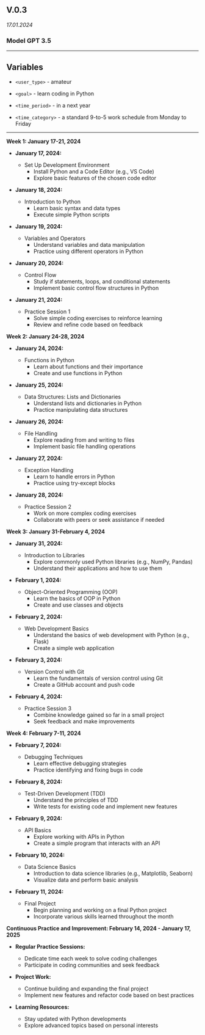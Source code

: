 ## V.0.3 
*17.01.2024*

### Model GPT 3.5
---
## Variables
- `<user_type>` - amateur


- `<goal>` - learn coding in Python


- `<time_period>` - in a next year


- `<time_category>` - a standard 9-to-5 work schedule from Monday to Friday
---


**Week 1: January 17-21, 2024**

- **January 17, 2024:**
  - Set Up Development Environment
    - Install Python and a Code Editor (e.g., VS Code)
    - Explore basic features of the chosen code editor

- **January 18, 2024:**
  - Introduction to Python
    - Learn basic syntax and data types
    - Execute simple Python scripts

- **January 19, 2024:**
  - Variables and Operators
    - Understand variables and data manipulation
    - Practice using different operators in Python

- **January 20, 2024:**
  - Control Flow
    - Study if statements, loops, and conditional statements
    - Implement basic control flow structures in Python

- **January 21, 2024:**
  - Practice Session 1
    - Solve simple coding exercises to reinforce learning
    - Review and refine code based on feedback

**Week 2: January 24-28, 2024**

- **January 24, 2024:**
  - Functions in Python
    - Learn about functions and their importance
    - Create and use functions in Python

- **January 25, 2024:**
  - Data Structures: Lists and Dictionaries
    - Understand lists and dictionaries in Python
    - Practice manipulating data structures

- **January 26, 2024:**
  - File Handling
    - Explore reading from and writing to files
    - Implement basic file handling operations

- **January 27, 2024:**
  - Exception Handling
    - Learn to handle errors in Python
    - Practice using try-except blocks

- **January 28, 2024:**
  - Practice Session 2
    - Work on more complex coding exercises
    - Collaborate with peers or seek assistance if needed

**Week 3: January 31-February 4, 2024**

- **January 31, 2024:**
  - Introduction to Libraries
    - Explore commonly used Python libraries (e.g., NumPy, Pandas)
    - Understand their applications and how to use them

- **February 1, 2024:**
  - Object-Oriented Programming (OOP)
    - Learn the basics of OOP in Python
    - Create and use classes and objects

- **February 2, 2024:**
  - Web Development Basics
    - Understand the basics of web development with Python (e.g., Flask)
    - Create a simple web application

- **February 3, 2024:**
  - Version Control with Git
    - Learn the fundamentals of version control using Git
    - Create a GitHub account and push code

- **February 4, 2024:**
  - Practice Session 3
    - Combine knowledge gained so far in a small project
    - Seek feedback and make improvements

**Week 4: February 7-11, 2024**

- **February 7, 2024:**
  - Debugging Techniques
    - Learn effective debugging strategies
    - Practice identifying and fixing bugs in code

- **February 8, 2024:**
  - Test-Driven Development (TDD)
    - Understand the principles of TDD
    - Write tests for existing code and implement new features

- **February 9, 2024:**
  - API Basics
    - Explore working with APIs in Python
    - Create a simple program that interacts with an API

- **February 10, 2024:**
  - Data Science Basics
    - Introduction to data science libraries (e.g., Matplotlib, Seaborn)
    - Visualize data and perform basic analysis

- **February 11, 2024:**
  - Final Project
    - Begin planning and working on a final Python project
    - Incorporate various skills learned throughout the month

**Continuous Practice and Improvement: February 14, 2024 - January 17, 2025**

- **Regular Practice Sessions:**
  - Dedicate time each week to solve coding challenges
  - Participate in coding communities and seek feedback

- **Project Work:**
  - Continue building and expanding the final project
  - Implement new features and refactor code based on best practices

- **Learning Resources:**
  - Stay updated with Python developments
  - Explore advanced topics based on personal interests
